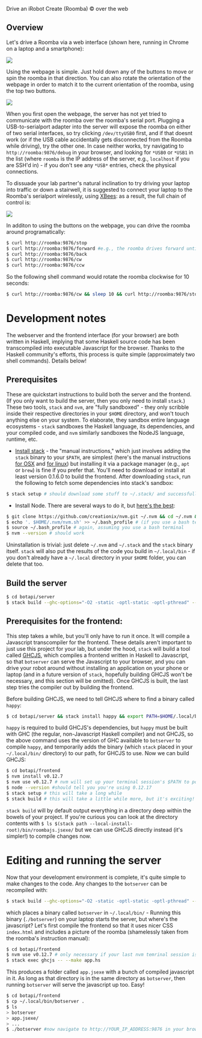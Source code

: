 Drive an iRobot Create (Roomba) © over the web

## Overview
Let's drive a Roomba via a web interface (shown here, running in Chrome on a laptop and a smartphone):

![](https://raw.githubusercontent.com/wiki/mmaz/botapi/images/roomba.gif)

Using the webpage is simple. Just hold down any of the buttons to move or spin the roomba in that direction. You can also rotate the orientation of the webpage in order to match it to the current orientation of the roomba, using the top two buttons. 

![](https://raw.githubusercontent.com/wiki/mmaz/botapi/images/roomba_controls.png)

When you first open the webpage, the server has not yet tried to communicate with the roomba over the roomba's serial port. Plugging a USB-to-serialport adapter into the server will expose the roomba on either of two serial interfaces, so try clicking `/dev/ttyUSB0` first, and if that doesnt work (or if the USB cable accidentally gets disconnected from the Roomba while driving), try the other one. In case neither works, try navigating to `http://roomba:9876/debug` in your browser, and looking for `*USB0` or `*USB1` in the list (where `roomba` is the IP address of the server, e.g., `localhost` if you are SSH'd in) - if you don't see any `*USB*` entries, check the physical connections.

To dissuade your lab partner's natural inclination to try driving your laptop into traffic or down a stairwell, it is suggested to connect your laptop to the Roomba's serialport wirelessly, using [XBees](https://en.wikipedia.org/wiki/XBee): as a result, the full chain of control is:

![](https://raw.githubusercontent.com/wiki/mmaz/botapi/images/roomba_schematic.png)

In additon to using the buttons on the webpage, you can drive the roomba around programatically:

```bash
$ curl http://roomba:9876/stop
$ curl http://roomba:9876/forward #e.g., the roomba drives forward until it receives a 'stop'
$ curl http://roomba:9876/back
$ curl http://roomba:9876/cw
$ curl http://roomba:9876/ccw
```

So the following shell command would rotate the roomba clockwise for 10 seconds:
```bash
$ curl http://roomba:9876/cw && sleep 10 && curl http://roomba:9876/stop
```

# Development notes

The webserver and the frontend interface (for your browser) are both written in Haskell, implying that some Haskell source code has been transcompiled into executable Javascript for the browser. Thanks to the Haskell community's efforts, this process is quite simple (approximately two shell commands). Details below! 

## Prerequisites
These are quickstart instructions to build both the server and the frontend. (If you only want to build the server, then you only need to install `stack`.) These two tools, `stack` and `nvm`, are "fully sandboxed" - they only scribble inside their respective directories in your `$HOME` directory, and won't touch anything else on your system. To elaborate, they sandbox entire language ecosystems - `stack` sandboxes the Haskell language, its dependencies, and your compiled code, and `nvm` similarly sandboxes the NodeJS language, runtime, etc.
* [Install stack](https://github.com/commercialhaskell/stack/blob/release/doc/install_and_upgrade.md) - the "manual instructions," which just involves adding the `stack` binary to your `$PATH`, are simplest (here's the manual instructions [for OSX](https://github.com/commercialhaskell/stack/blob/release/doc/install_and_upgrade.md#mac-os-x) and [for linux](https://github.com/commercialhaskell/stack/blob/release/doc/install_and_upgrade.md#linux)) but installing it via a package manager (e.g., `apt` or `brew`) is fine if you prefer that. You'll need to download or install at least version 0.1.6.0 to build the frontend. After downloading `stack`, run the following to fetch some dependencies into stack's sandbox:
```bash
$ stack setup # should download some stuff to ~/.stack/ and successfully complete
```
* Install Node. There are several ways to do it, but [here's the best](https://github.com/creationix/nvm#manual-install):
```bash
$ git clone https://github.com/creationix/nvm.git ~/.nvm && cd ~/.nvm && git checkout `git describe --abbrev=0 --tags`
$ echo '. $HOME/.nvm/nvm.sh' >> ~/.bash_profile # (if you use a bash terminal)
$ source ~/.bash_profile # again, assuming you use a bash terminal
$ nvm --version # should work
```

Uninstallation is trivial: just delete `~/.nvm` and `~/.stack` and the `stack` binary itself. `stack` will also put the results of the code you build in `~/.local/bin` - if you don't already have a `~/.local` directory in your `$HOME` folder, you can delete that too.

## Build the server
```bash
$ cd botapi/server
$ stack build --ghc-options="-O2 -static -optl-static -optl-pthread" --copy-bins
```

## Prerequisites for the frontend:
This step takes a while, but you'll only have to run it once. It will compile a Javascript transcompiler for the frontend. These details aren't important to just use this project for your lab, but under the hood, `stack` will build a tool called [GHCJS](https://github.com/ghcjs/ghcjs), which compiles a frontend written in Haskell to Javascript, so that `botserver` can serve the Javascript to your browser, and you can drive your robot around without installing an application on your phone or laptop (and in a future version of `stack`, hopefully building GHCJS won't be necessary, and this section will be omitted). Once GHCJS is built, the last step tries the compiler out by building the frontend. 

Before building GHCJS, we need to tell GHCJS where to find a binary called `happy`:
```bash
$ cd botapi/server && stack install happy && export PATH=$HOME/.local/bin:$PATH && cd ..
```
`happy` is required to build GHCJS's dependencies, but `happy` must be built with GHC (the regular, non-Javascript Haskell compiler) and not GHCJS, so the above command uses the version of GHC available to `botserver` to compile `happy`, and temporarily adds the binary (which `stack` placed in your `~/.local/bin/` directory) to our path, for GHCJS to use. Now we can build GHCJS:
```bash
$ cd botapi/frontend
$ nvm install v0.12.7
$ nvm use v0.12.7 # nvm will set up your terminal session's $PATH to point to its sandboxed version of node
$ node --version #should tell you you're using 0.12.17
$ stack setup # this will take a long while
$ stack build # this will take a little while more, but it's exciting! Haskell-to-Javascript compilation!
```
`stack build` will by default output everything in a directory deep within the bowels of your project. If you're curious you can look at the directory contents with `$ ls $(stack path --local-install-root)/bin/roombajs.jsexe/` but we can use GHCJS directly instead (it's simpler!) to compile changes now. 

# Editing and running the server

Now that your development environment is complete, it's quite simple to make changes to the code. Any changes to the `botserver` can be recompiled with:

```bash
$ stack build --ghc-options="-O2 -static -optl-static -optl-pthread" --copy-bins
```

which places a binary called `botserver` in `~/.local/bin/` - Running this binary (`./botserver`) on your laptop starts the server, but where's the javascript? Let's first compile the frontend so that it uses nicer CSS `index.html` and includes a picture of the roomba (shamelessly taken from the roomba's instruction manual):

```bash
$ cd botapi/frontend
$ nvm use v0.12.7 # only necessary if your last nvm temrinal session is no longer active (check by running "nvm current")
$ stack exec ghcjs -- --make app.hs 
```

This produces a folder called `app.jsexe` with a bunch of compiled javascript in it. As long as that directory is in the same directory as `botserver`, then running `botserver` will serve the javascript up too. Easy!

```bash
$ cd botapi/frontend
$ cp ~/.local/bin/botserver .
$ ls 
> botserver
> app.jsexe/
> ...
$ ./botserver #now navigate to http://YOUR_IP_ADDRESS:9876 in your browser
```

